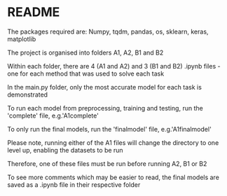 # README

The packages required are:
Numpy, tqdm, pandas, os, sklearn, keras, matplotlib

The project is organised into folders A1, A2, B1 and B2

Within each folder, there are 4 (A1 and A2) and 3 (B1 and B2) .ipynb files - one for each method that was used to solve each task


In the main.py folder, only the most accurate model for each task is demonstrated

To run each model from preprocessing, training and testing, run the 'complete' file, e.g.'A1complete'

To only run the final models, run the 'finalmodel' file, e.g.'A1finalmodel'


Please note, running either of the A1 files will change the directory to one level up, enabling the datasets to be run

Therefore, one of these files must be run before running A2, B1 or B2


To see more comments which may be easier to read, the final models are saved as a .ipynb file in their respective folder
